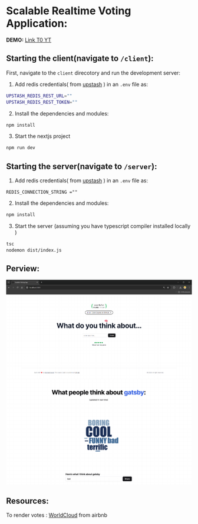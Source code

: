 # Scalable Realtime Voting Application:

**DEMO:** [Link T0 YT](https://www.youtube.com/watch?v=2-DsiAT4-VM)

## Starting the client(navigate to `/client`):

  First, navigate to the `client` direcotory and run the development server:
  1. Add redis credentials( from [upstash](https://upstash.com/) ) in an `.env` file as:
```bash
UPSTASH_REDIS_REST_URL=""
UPSTASH_REDIS_REST_TOKEN=""
``` 
  2. Install the dependencies and modules:
```bash
npm install
```
  3. Start the nextjs project
```bash
npm run dev
```

## Starting the server(navigate to `/server`):
   1. Add redis credentials( from [upstash](https://upstash.com/) ) in an `.env` file as:
```shell
REDIS_CONNECTION_STRING =""
``` 
   2. Install the dependencies and modules:
```bash
npm install
```
  3. Start the server  (assuming you have typescript compiler installed locally )
```bash
tsc
nodemon dist/index.js
```

## Perview:
![Homepage](./homepage.png)
![VotingPage](./voting.png)

## Resources:
  To render votes : [WorldCloud](https://airbnb.io/visx/wordcloud) from airbnb

